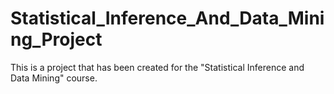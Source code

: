 # Statistical_Inference_And_Data_Mining_Project
This is a project that has been created for the "Statistical Inference and Data Mining" course.
